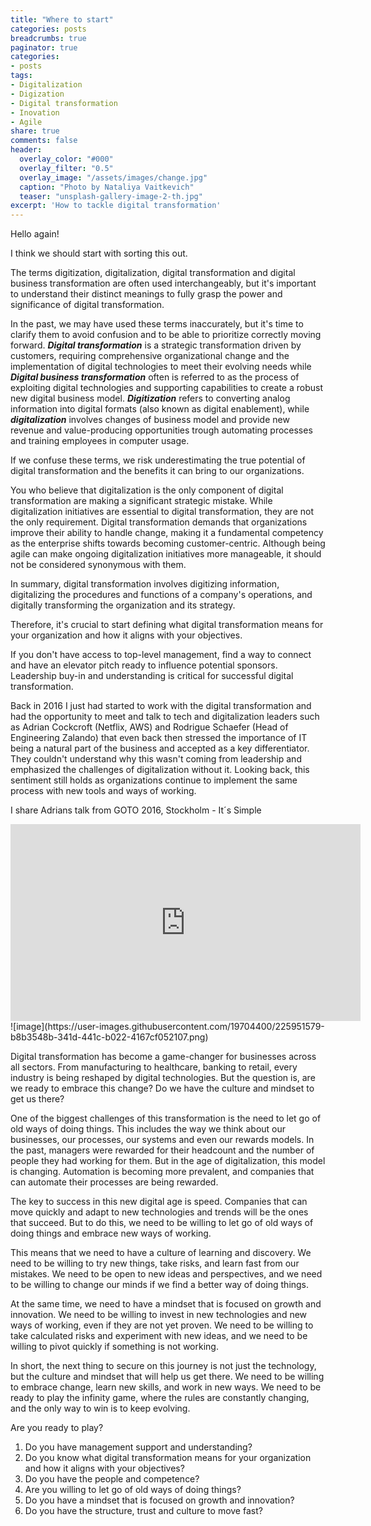 ```yaml
---
title: "Where to start"
categories: posts
breadcrumbs: true
paginator: true
categories: 
- posts
tags:
- Digitalization
- Digization
- Digital transformation
- Inovation
- Agile
share: true
comments: false
header:
  overlay_color: "#000"
  overlay_filter: "0.5"
  overlay_image: "/assets/images/change.jpg"
  caption: "Photo by Nataliya Vaitkevich"
  teaser: "unsplash-gallery-image-2-th.jpg"
excerpt: 'How to tackle digital transformation'
---
```

Hello again! 

I think we should start with sorting this out.

The terms digitization, digitalization, digital transformation and digital business transformation are often used interchangeably, but it's important to understand their distinct meanings to fully grasp the power and significance of digital transformation.

In the past, we may have used these terms inaccurately, but it's time to clarify them to avoid confusion and to be able to prioritize correctly moving forward. ***Digital transformation*** is a strategic transformation driven by customers, requiring comprehensive organizational change and the implementation of digital technologies to meet their evolving needs while ***Digital business transformation*** often is referred to as the process of exploiting digital technologies and supporting capabilities to create a robust new digital business model. ***Digitization*** refers to converting analog information into digital formats (also known as digital enablement), while ***digitalization*** involves changes of business model and provide new revenue and value-producing opportunities trough automating processes and training employees in computer usage.

If we confuse these terms, we risk underestimating the true potential of digital transformation and the benefits it can bring to our organizations.

You who believe that digitalization is the only component of digital transformation are making a significant strategic mistake. While digitalization initiatives are essential to digital transformation, they are not the only requirement. Digital transformation demands that organizations improve their ability to handle change, making it a fundamental competency as the enterprise shifts towards becoming customer-centric. Although being agile can make ongoing digitalization initiatives more manageable, it should not be considered synonymous with them. 

In summary, digital transformation involves digitizing information, digitalizing the procedures and functions of a company's operations, and digitally transforming the organization and its strategy.

Therefore, it's crucial to start defining what digital transformation means for your organization and how it aligns with your objectives. 

If you don't have access to top-level management, find a way to connect and have an elevator pitch ready to influence potential sponsors. Leadership buy-in and understanding is critical for successful digital transformation.

Back in 2016 I just had started to work with the digital transformation and had the opportunity to meet and talk to tech and digitalization leaders such as Adrian Cockcroft (Netflix, AWS) and Rodrigue Schaefer (Head of Engineering Zalando) that even back then stressed the importance of IT being a natural part of the business and accepted as a key differentiator. They couldn't understand why this wasn't coming from leadership and emphasized the challenges of digitalization without it. Looking back, this sentiment still holds as organizations continue to implement the same process with new tools and ways of working.

I share Adrians talk from GOTO 2016, Stockholm - It´s Simple
<iframe width="560" height="315" src="https://www.youtube.com/embed/a8Re9Cvv6nU" title="YouTube video player" frameborder="0" allow="accelerometer; autoplay; clipboard-write; encrypted-media; gyroscope; picture-in-picture; web-share" allowfullscreen></iframe>![image](https://user-images.githubusercontent.com/19704400/225951579-b8b3548b-341d-441c-b022-4167cf052107.png)

Digital transformation has become a game-changer for businesses across all sectors. From manufacturing to healthcare, banking to retail, every industry is being reshaped by digital technologies. But the question is, are we ready to embrace this change? Do we have the culture and mindset to get us there?

One of the biggest challenges of this transformation is the need to let go of old ways of doing things. This includes the way we think about our businesses, our processes, our systems and even our rewards models. In the past, managers were rewarded for their headcount and the number of people they had working for them. But in the age of digitalization, this model is changing. Automation is becoming more prevalent, and companies that can automate their processes are being rewarded.

The key to success in this new digital age is speed. Companies that can move quickly and adapt to new technologies and trends will be the ones that succeed. But to do this, we need to be willing to let go of old ways of doing things and embrace new ways of working.

This means that we need to have a culture of learning and discovery. We need to be willing to try new things, take risks, and learn  fast from our mistakes. We need to be open to new ideas and perspectives, and we need to be willing to change our minds if we find a better way of doing things.

At the same time, we need to have a mindset that is focused on growth and innovation. We need to be willing to invest in new technologies and new ways of working, even if they are not yet proven. We need to be willing to take calculated risks and experiment with new ideas, and we need to be willing to pivot quickly if something is not working.

In short, the next thing to secure on this journey is not just the technology, but the culture and mindset that will help us get there. We need to be willing to embrace change, learn new skills, and work in new ways. We need to be ready to play the infinity game, where the rules are constantly changing, and the only way to win is to keep evolving. 

Are you ready to play?

 1. Do you have management support and understanding?
 2. Do you know what digital transformation means for your organization and how it aligns with your objectives?
 3. Do you have the people and competence?
 4. Are you willing to let go of old ways of doing things?
 5. Do you have a mindset that is focused on growth and innovation?
 6. Do you have the structure, trust and culture to move fast?


